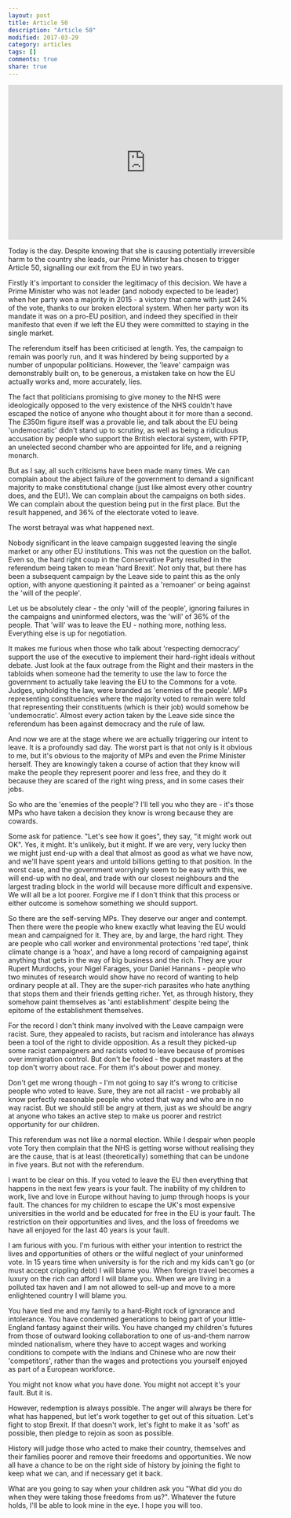 ```yaml
---
layout: post
title: Article 50
description: "Article 50"
modified: 2017-03-29
category: articles
tags: []
comments: true
share: true
---
```


<iframe width="560" height="315" src="https://www.youtube.com/embed/pd4O4PDssK8" frameborder="0" allowfullscreen></iframe>

Today is the day. Despite knowing that she is causing potentially irreversible harm to the country she leads, our Prime
Minister has chosen to trigger Article 50, signalling our exit from the EU in two years.

Firstly it's important to consider the legitimacy of this decision. We have a Prime Minister who was not leader (and
nobody expected to be leader) when her party won a majority in 2015 - a victory that came with just 24% of the vote, thanks
to our broken electoral system. When her party won its mandate it was on a pro-EU position, and indeed they specified in
their manifesto that even if we left the EU they were committed to staying in the single market.

The referendum itself has been criticised at length. Yes, the campaign to remain was poorly run, and it was hindered by
being supported by a number of unpopular politicians. However, the 'leave' campaign was demonstrably built on, to be
generous, a mistaken take on how the EU actually works and, more accurately, lies.

The fact that politicians promising to give money to the NHS were ideologically opposed to the very existence of the NHS
couldn't have escaped the notice of anyone who thought about it for more than a second. The £350m figure itself was a
provable lie, and talk about the EU being 'undemocratic' didn't stand up to scrutiny, as well as being a ridiculous
accusation by people who support the British electoral system, with FPTP, an unelected second chamber who are appointed
for life, and a reigning monarch.

But as I say, all such criticisms have been made many times. We can complain about the abject failure of the government
to demand a significant majority to make constitutional change (just like almost every other country does, and the EU!).
We can complain about the campaigns on both sides. We can complain about the question being put in the first place. But
the result happened, and 36% of the electorate voted to leave.

The worst betrayal was what happened next.

Nobody significant in the leave campaign suggested leaving the single market or any other EU institutions. This was not
the question on the ballot. Even so, the hard right coup in the Conservative Party resulted in the referendum being taken
to mean 'hard Brexit'. Not only that, but there has been a subsequent campaign by the Leave side to paint this as
the only option, with anyone questioning it painted as a 'remoaner' or being against the 'will of the people'.

Let us be absolutely clear - the only 'will of the people', ignoring failures in the campaigns and uninformed electors,
was the 'will' of 36% of the people. That 'will' was to leave the EU - nothing more, nothing less. Everything else is
up for negotiation.

It makes me furious when those who talk about 'respecting democracy' support the use of the executive to implement their
hard-right ideals without debate. Just look at the faux outrage from the Right and their masters in the tabloids when
someone had the temerity to use the law to force the government to actually take leaving the EU to the Commons for a vote.
Judges, upholding the law, were branded as 'enemies of the people'. MPs representing constituencies where the majority
voted to remain were told that representing their constituents (which is their job) would somehow be 'undemocratic'.
Almost every action taken by the Leave side since the referendum has been against democracy and the rule of law.

And now we are at the stage where we are actually triggering our intent to leave. It is a profoundly sad day. The
worst part is that not only is it obvious to me, but it's obvious to the majority of MPs and even the Prime Minister
herself. They are knowingly taken a course of action that they know will make the people they represent poorer and
less free, and they do it because they are scared of the right wing press, and in some cases their jobs.

So who are the 'enemies of the people'? I'll tell you who they are - it's those MPs who have taken a decision they
know is wrong because they are cowards.

Some ask for patience. "Let's see how it goes", they say, "it might work out OK". Yes, it might. It's unlikely, but
it might. If we are very, very lucky then we might just end-up with a deal that almost as good as what we have now,
and we'll have spent years and untold billions getting to that position. In the worst case, and the government worryingly
seem to be easy with this, we will end-up with no deal, and trade with our closest neighbours and the largest trading
block in the world will because more difficult and expensive. We will all be a lot poorer. Forgive me if I don't think
that this process or either outcome is somehow something we should support.

So there are the self-serving MPs. They deserve our anger and contempt. Then there were the people who knew exactly what
leaving the EU would mean and campaigned for it. They are, by and large, the hard right. They are people who call
worker and environmental protections 'red tape', think climate change is a 'hoax', and have a long record of campaigning
against anything that gets in the way of big business and the rich. They are your Rupert Murdochs, your Nigel Farages,
your Daniel Hannans - people who two minutes of research would show have no record of wanting to help ordinary people
at all. They are the super-rich parasites who hate anything that stops them and their friends getting richer. Yet,
as through history, they somehow paint themselves as 'anti establishment' despite being the epitome of the establishment
themselves.

For the record I don't think many involved with the Leave campaign were racist. Sure, they appealed to racists, but
racism and intolerance has always been a tool of the right to divide opposition. As a result they picked-up some racist
campaigners and racists voted to leave because of promises over immigration control. But don't be fooled - the puppet
masters at the top don't worry about race. For them it's about power and money.

Don't get me wrong though - I'm not going to say it's wrong to criticise people who voted to leave. Sure, they are not
all racist - we probably all know perfectly reasonable people who voted that way and who are in no way racist. But
we should still be angry at them, just as we should be angry at anyone who takes an active step to make us poorer and
restrict opportunity for our children.

This referendum was not like a normal election. While I despair when people vote Tory then complain that the NHS is
getting worse without realising they are the cause, that is at least (theoretically) something that can be undone
in five years. But not with the referendum.

I want to be clear on this. If you voted to leave the EU then everything that happens in the next few years is your
fault. The inability of my children to work, live and love in Europe without having to jump through hoops is your
fault. The chances for my children to escape the UK's most expensive universities in the world and be educated for
free in the EU is your fault. The restriction on their opportunities and lives, and the loss of freedoms we have all
enjoyed for the last 40 years is your fault.

I am furious with you. I'm furious with either your intention to restrict the lives and opportunities of others or
the wilful neglect of your uninformed vote. In 15 years time when university is for the rich and my kids can't go
(or must accept crippling debt) I will blame you. When foreign travel becomes a luxury on the rich can afford I
will blame you. When we are living in a polluted tax haven and I am not allowed to sell-up and move to a more
enlightened country I will blame you.

You have tied me and my family to a hard-Right rock of ignorance and intolerance. You have condemned generations
to being part of your little-England fantasy against their wills. You have changed my children's futures from those
of outward looking collaboration to one of us-and-them narrow minded nationalism, where they have to accept
wages and working conditions to compete with the Indians and Chinese who are now their 'competitors', rather
than the wages and protections you yourself enjoyed as part of a European workforce.

You might not know what you have done. You might not accept it's your fault. But it is.

However, redemption is always possible. The anger will always be there for what has happened, but let's work
together to get out of this situation. Let's fight to stop Brexit. If that doesn't work, let's fight to
make it as 'soft' as possible, then pledge to rejoin as soon as possible.

History will judge those who acted to make their country, themselves and their families poorer and remove their
freedoms and opportunities. We now all have a chance to be on the right side of history by joining the fight to
keep what we can, and if necessary get it back.

What are you going to say when your children ask you "What did you do when they were taking those freedoms from us?".
Whatever the future holds, I'll be able to look mine in the eye. I hope you will too.


